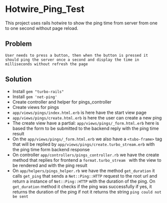 # Hotwire_Ping_Test 
This project uses rails hotwire to show the ping time from server from one to one second without page reload.

## Problem
```
User needs to press a button, then when the button is pressed it should ping the server once a second and display the time in milliseconds without refresh the page
```
## Solution
- Install ```gem "turbo-rails"```
- Install ```gem 'net-ping'```
- Create controller and helper for pings_controller
- Create views for pings
- ```app/views/pings/index.html.erb``` is here have the start view page
- ```app/views/pings/create.html.erb``` is here the user can create a new ping
- The create view have a partial: ```app/views/pings/_form.html.erb``` here is based the form to be submitted to the backend reply with the ping time result
- On the ```app/views/pings/_form.html.erb``` we also have a ```<tubo-frame>``` tag that will be replied by ```app/views/pings/create.turbo_stream.erb``` with the ping time form backend response
- On controller ```app/controllers/pings_controller.rb``` we have the create method that replies for frontend a ```format.turbo_stream ``` with the view to be rendered and with the ping result
- On  ```app/helpers/pings_helper.rb``` we have the method ```get_duration``` it calls ```get_ping``` that sends a ```Net::Ping::HTTP``` request to the root url and return a instance of ```Net::Ping::HTTP``` with the duration of the ping. On ```get_duration``` method it checks if the ping was successfully if yes, it returns the duration of the ping if not it returns the string ```ping could not be sent```
